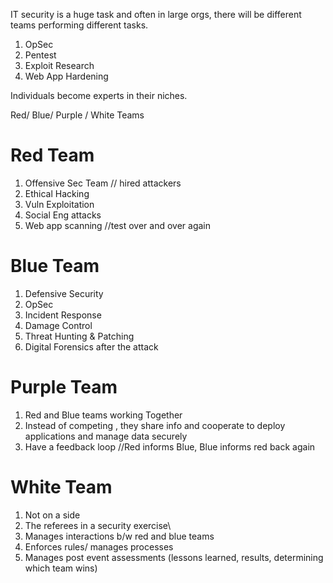 IT security is a huge task and often in large orgs, there will be different teams performing different tasks. 

1. OpSec
2. Pentest
3. Exploit Research
4. Web App Hardening

Individuals become experts in their niches.

Red/ Blue/ Purple / White Teams

# Red Team

1. Offensive Sec Team // hired attackers
2. Ethical Hacking
3. Vuln Exploitation
4. Social Eng attacks
5. Web app scanning //test over and over again


# Blue Team

1. Defensive Security
2. OpSec
3. Incident Response
4. Damage Control
5. Threat Hunting & Patching
6. Digital Forensics after the attack


# Purple Team

1. Red and Blue teams working Together
2. Instead of competing , they share info and cooperate to deploy applications and manage data securely
3. Have a feedback loop //Red informs Blue, Blue informs red back again


# White Team
1. Not on a side
2. The referees in a security exercise\
3. Manages interactions b/w red and blue teams
4. Enforces rules/ manages processes
5. Manages post event assessments (lessons learned, results, determining which team wins)
